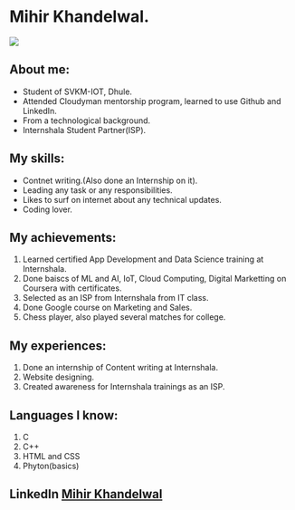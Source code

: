 # Mihir Khandelwal.
![](https://avatars2.githubusercontent.com/u/65017371?s=460&u=d68a8b871afad1c09ba3a0f599110bf1c879cc7e&v=4)
## About me:
- Student of SVKM-IOT, Dhule.
- Attended Cloudyman mentorship program, learned to use Github and LinkedIn. 
- From a technological background.
- Internshala Student Partner(ISP).

## My skills:
- Contnet writing.(Also done an Internship on it).
- Leading any task or any responsibilities.
- Likes to surf on internet about any technical updates.
- Coding lover.

## My achievements:
1. Learned certified App Development and Data Science training at Internshala.
2. Done baiscs of ML and AI, IoT, Cloud Computing, Digital Marketting on Coursera with certificates.
3. Selected as an ISP from Internshala from IT class.
4. Done Google course on Marketing and Sales.
5. Chess player, also played several matches for college.

## My experiences:
1. Done an internship of Content writing at Internshala. 
2. Website designing.
3. Created awareness for Internshala trainings as an ISP.

## Languages I know:
1. C
2. C++
3. HTML and CSS
4. Phyton(basics)

## LinkedIn [Mihir Khandelwal](https://www.linkedin.com/in/mihirkhandelwal/)
